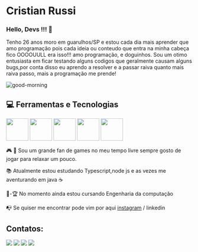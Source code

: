 # Cristian Russi

### Hello, Devs !!! 👋
Tenho 26 anos moro em guarulhos/SP e estou cada dia mais aprender que amo programação pois cada ideia ou conteudo que entra na minha
cabeça fico OOOOUULL era isso!!! amo programação, e doguinhos. Sou um otimo entusiasta em ficar testando alguns codigos que geralmente
causam alguns bugs,por conta disso eu aprendo a resolver e a passar raiva quanto mais raiva passo, mais a programação me prende! 

![good-morning](https://github.com/Cristianss11/Cristianss11/assets/91230251/83120eef-adf2-44e2-9e3a-bcd7c7d8a32f)


## :computer: Ferramentas e Tecnologias
<img loading="lazy" src="https://cdn.jsdelivr.net/gh/devicons/devicon@latest/icons/angular/angular-original.svg" width="60" height="60" /> <img loading="lazy" src="https://cdn.jsdelivr.net/gh/devicons/devicon@latest/icons/typescript/typescript-original.svg" width="60" height="60" /> <img loading="lazy" src="https://cdn.jsdelivr.net/gh/devicons/devicon@latest/icons/javascript/javascript-original.svg" width="60" height="60" /> <img loading="lazy" src="https://cdn.jsdelivr.net/gh/devicons/devicon@latest/icons/spring/spring-original.svg" width="60" height="60" /> <img loading="lazy" src="https://cdn.jsdelivr.net/gh/devicons/devicon@latest/icons/java/java-original.svg" width="60" height="60" />


:video_game: :space_invader: Sou um grande fan de games no meu tempo livre sempre gosto de jogar para relaxar um pouco.

:books: Atualmente estou estudando Typescript,node js e as vezes me aventurando em java :coffee: 

:school:-:trophy: No momento ainda estou cursando Engenharia da computação

:mailbox_with_no_mail: Se quiser me encontrar pode vim por aqui <a href="https://www.instagram.com/cristian_russy/" target="_blank" >instagram</a> / linkedin


## Contatos:

<div>
<a href="https://www.instagram.com/cristian_russy/" target="_blank"><img loading="lazy" src="https://img.shields.io/badge/-Instagram-%23E4405F?style=for-the-badge&logo=instagram&logoColor=white" target="_blank"></a>
<a href="https://www.twitch.tv/hunterrxd" target="_blank"><img loading="lazy" src="https://img.shields.io/badge/Twitch-9146FF?style=for-the-badge&logo=twitch&logoColor=white" target="_blank"></a>
<a href = "mailto:cristianrocha24@gmail.com"><img loading="lazy" src="https://img.shields.io/badge/Gmail-D14836?style=for-the-badge&logo=gmail&logoColor=white" target="_blank"></a>
<a href="https://www.linkedin.com/in/seu-usuário-linkedln-aqui" target="_blank"><img loading="lazy" src="https://img.shields.io/badge/-LinkedIn-%230077B5?style=for-the-badge&logo=linkedin&logoColor=white" target="_blank"></a>   
</div>





<!--
**Cristianss11/Cristianss11** is a ✨ _special_ ✨ repository because its `README.md` (this file) appears on your GitHub profile.

Here are some ideas to get you started:

- 🔭 I’m currently working on ...
- 🌱 I’m currently learning ...
- 👯 I’m looking to collaborate on ...
- 🤔 I’m looking for help with ...
- 💬 Ask me about ...
- 📫 How to reach me: ...
- 😄 Pronouns: ...
- ⚡ Fun fact: ...
-->
